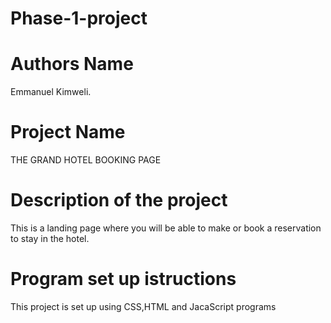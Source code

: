 # Phase-1-project
# Authors Name
Emmanuel Kimweli.
# Project Name
THE GRAND HOTEL BOOKING PAGE
# Description of the project
This is a landing page where you will be able to make or book a reservation to stay in the hotel.
# Program set up istructions
This project is set up using CSS,HTML and JacaScript programs
